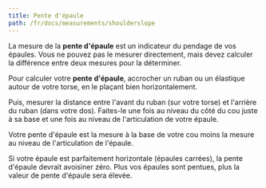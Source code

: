 ```yaml
---
title: Pente d'épaule
path: /fr/docs/measurements/shoulderslope
---
```


La mesure de la **pente d'épaule** est un indicateur du pendage de vos épaules.
Vous ne pouvez pas le mesurer directement, mais devez calculer la différence entre deux mesures pour la déterminer.

Pour calculer votre **pente d'épaule**, accrocher un ruban ou un élastique autour de votre torse, en le plaçant bien horizontalement.

Puis, mesurer la distance entre l'avant du ruban (sur votre torse) et l'arrière du ruban (dans votre dos). Faites-le une fois au niveau du côté du cou juste à sa base et une fois au niveau de l'articulation de votre épaule.

Votre pente d'épaule est la mesure à la base de votre cou moins la mesure au niveau de l'articulation de l'épaule.

Si votre épaule est parfaitement horizontale (épaules carrées), la pente d'épaule devrait avoisiner zéro. Plus vos épaules sont pentues, plus la valeur de pente d'épaule sera élevée.
